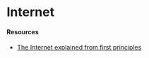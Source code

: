 # Internet

#### Resources

* [The Internet explained from first principles](https://explained-from-first-principles.com/internet/)&#x20;

